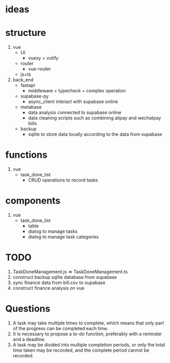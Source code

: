 # ideas

# structure

1. vue
   - UI
      - vuexy + vutify
   - router
      - vue-router
   - js+ts
2. back_end
   - fastapi
      - middleware + typecheck + complex operation
   - supabase-py
      - async_client interact with supabase online
   - metabase
      - data analysis connected to supabase online
      - data cleaning scripts such as combining alipay and wechatpay bills
   - backup
      - sqlite to store data locally according to the data from supabase

# functions

1. vue
   - task_done_list
      - CRUD operations to record tasks

# components

1. vue
   - task_done_list
      - table
      - dialog to manage tasks
      - dialog to manage task categories

# TODO

1. TaskDoneManagement.js => TaskDoneManagement.ts
2. construct backup sqlite database from supabase
3. sync finance data from bill.csv to supabase
4. construct finance analysis on vue

# Questions

1. A task may take multiple times to complete, which means that only part of the progress can be completed each time.
2. It is necessary to propose a to-do function, preferably with a reminder and a deadline.
3. A task may be divided into multiple completion periods, or only the total time taken may be recorded, and the
   complete period cannot be recorded.
